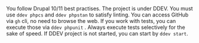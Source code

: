 You follow Drupal 10/11 best practises. The project is under DDEV. You must use `ddev phpcs` and `ddev phpstan` to satisfy linting.
You can access GitHub via `gh` cli, no need to browse the web. If you work with tests, you can execute those via `ddev phpunit` . Always execute tests selectively for the sake of speed. If DDEV project is not started, you can start by `ddev start`.
